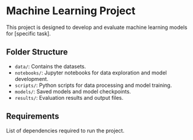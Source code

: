# Machine Learning Project

This project is designed to develop and evaluate machine learning models for [specific task].

## Folder Structure

- `data/`: Contains the datasets.
- `notebooks/`: Jupyter notebooks for data exploration and model development.
- `scripts/`: Python scripts for data processing and model training.
- `models/`: Saved models and model checkpoints.
- `results/`: Evaluation results and output files.

## Requirements

List of dependencies required to run the project.
